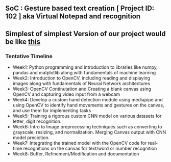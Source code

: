 ## SoC : Gesture based text creation [ Project ID: 102 ] aka Virtual Notepad and recognition

## Simplest of simplest Version of our project would be like [this](https://github.com/shoryasethia/Virtual_Notepad/blob/main/Simplest-Version-of-Project.mp4)



### Tentative Timeline
* Week1: Python programming and introduction to libraries like numpy, pandas and matplotlib along with fundamentals of machine learning 
* Week2: Introduction to OpenCV, including reading and displaying images along with fundamentals of Neural Network architectures 
* Week3: OpenCV Continutation and Creating a blank canvas using OpenCV and capturing video input from a webcam 
* Week4: Develop a custom hand detection module using mediapipe and using OpenCV to identify hand movements and gestures on the canvas, and use them for implementing tasks
* Week5: Training a rigorous custom CNN model on various datasets for letter, digit recognition. 
* Week6: Intro to Image preprocessing techniques such as converting to grayscale, resizing, and normalization. Merging Canvas output with CNN model preciction.
* Week7: Integrating the trained model with the OpenCV code for real-time recognitions on the canvas for text/word or number recognition
* Week8: Buffer, Refinement/Modification and documentation
